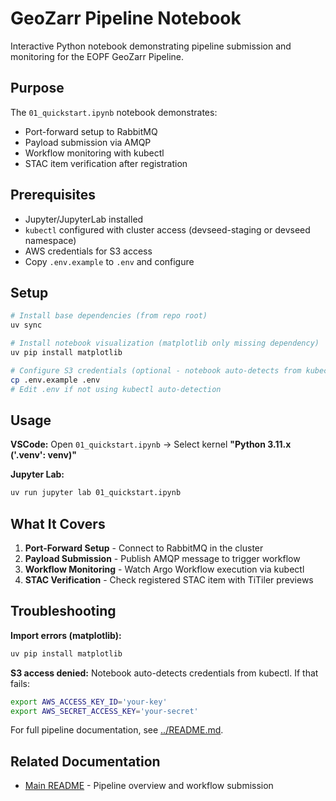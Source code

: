 # GeoZarr Pipeline Notebook

Interactive Python notebook demonstrating pipeline submission and monitoring for the EOPF GeoZarr Pipeline.

## Purpose

The `01_quickstart.ipynb` notebook demonstrates:
- Port-forward setup to RabbitMQ
- Payload submission via AMQP
- Workflow monitoring with kubectl
- STAC item verification after registration

## Prerequisites

- Jupyter/JupyterLab installed
- `kubectl` configured with cluster access (devseed-staging or devseed namespace)
- AWS credentials for S3 access
- Copy `.env.example` to `.env` and configure

## Setup

```bash
# Install base dependencies (from repo root)
uv sync

# Install notebook visualization (matplotlib only missing dependency)
uv pip install matplotlib

# Configure S3 credentials (optional - notebook auto-detects from kubectl)
cp .env.example .env
# Edit .env if not using kubectl auto-detection
```

## Usage

**VSCode:** Open `01_quickstart.ipynb` → Select kernel **"Python 3.11.x ('.venv': venv)"**

**Jupyter Lab:**
```bash
uv run jupyter lab 01_quickstart.ipynb
```

## What It Covers

1. **Port-Forward Setup** - Connect to RabbitMQ in the cluster
2. **Payload Submission** - Publish AMQP message to trigger workflow
3. **Workflow Monitoring** - Watch Argo Workflow execution via kubectl
4. **STAC Verification** - Check registered STAC item with TiTiler previews

## Troubleshooting

**Import errors (matplotlib):**
```bash
uv pip install matplotlib
```

**S3 access denied:**
Notebook auto-detects credentials from kubectl. If that fails:
```bash
export AWS_ACCESS_KEY_ID='your-key'
export AWS_SECRET_ACCESS_KEY='your-secret'
```

For full pipeline documentation, see [../README.md](../README.md).

## Related Documentation

- [Main README](../README.md) - Pipeline overview and workflow submission
